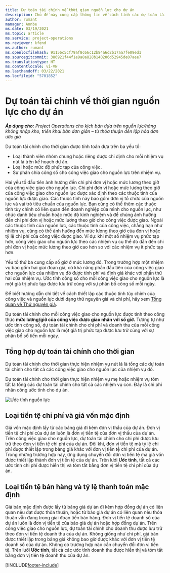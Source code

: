 ```yaml
---
title: Dự toán tài chính về thời gian nguồn lực cho dự án
description: Chủ đề này cung cấp thông tin về cách tính các dự toán tài chính cho thời gian.
author: rumant
manager: Annbe
ms.date: 03/19/2021
ms.topic: article
ms.service: project-operations
ms.reviewer: kfend
ms.author: rumant
ms.openlocfilehash: 91156c5cf79af8c66c12b84a6d2b17aa7fe09ed1
ms.sourcegitcommit: 386921f44f1e9a8a828b140206d52945de07aee7
ms.translationtype: HT
ms.contentlocale: vi-VN
ms.lasthandoff: 03/22/2021
ms.locfileid: "5701852"
---
```

# <a name="financial-estimates-for-resource-time-on-projects"></a>Dự toán tài chính về thời gian nguồn lực cho dự án

_**Áp dụng cho:** Project Operations cho kịch bản dựa trên nguồn lực/hàng không nhập kho, triển khai bản đơn giản – từ thỏa thuận đến lập hóa đơn ước giá_

Dự toán tài chính cho thời gian được tính toán dựa trên ba yếu tố: 

- Loại thành viên nhóm chung hoặc riêng được chỉ định cho mỗi nhiệm vụ nút lá trên kế hoạch dự án. 
- Loại hoặc mức độ phức tạp của công việc.
- Sự phân chia công số cho công việc giao cho nguồn lực trên nhiệm vụ. 

Hai yếu tố đầu tiên ảnh hưởng đến chi phí đơn vị hoặc mức lương theo giờ của công việc giao cho nguồn lực. Chi phí đơn vị hoặc mức lương theo giờ của công việc giao cho nguồn lực được xác định theo các thuộc tính của nguồn lực được giao. Các thuộc tính này bao gồm đơn vị tổ chức của nguồn lực và vai trò tiêu chuẩn của nguồn lực. Bạn cũng có thể thêm các thuộc tính tùy chỉnh có liên quan đến doanh nghiệp của mình cho nguồn lực, như chức danh tiêu chuẩn hoặc mức độ kinh nghiệm và để chúng ảnh hưởng đến chi phí đơn vị hoặc mức lương theo giờ cho công việc được giao.
Ngoài các thuộc tính của nguồn lực, các thuộc tính của công việc, chẳng hạn như nhiệm vụ, cũng có thể ảnh hưởng đến mức lương theo giờ của đơn vị hoặc tỷ lệ chi phí của công việc được giao. Ví dụ: khi một số nhiệm vụ phức tạp hơn, công việc giao cho nguồn lực theo các nhiệm vụ cụ thể đó dẫn đến chi phí đơn vị hoặc mức lương theo giờ cao hơn so với các nhiệm vụ ít phức tạp hơn.   

Yếu tố thứ ba cung cấp số giờ ở mức lương đó. Trong trường hợp một nhiệm vụ bao gồm hai giai đoạn giá, có khả năng phần đầu tiên của công việc giao cho nguồn lực của nhiệm vụ đó được tính phí và định giá khác với phần thứ hai của nhiệm vụ. Ước tính công số cho mỗi công việc giao cho nguồn lực là một giá trị phức tạp được lưu trữ cùng với sự phân bổ công số mỗi ngày.

Để biết hướng dẫn chi tiết về cách thiết lập các thuộc tính tùy chỉnh của công việc và nguồn lực dưới dạng thứ nguyên giá và chi phí, hãy xem [Tổng quan về Thứ nguyên giá](../pricing-costing/pricing-dimensions-overview.md).

Dự toán tài chính cho mỗi công việc giao cho nguồn lực được tính theo công thức **mức lương/giờ của công việc được giao nhân với số giờ.**  Tương tự như ước tính công số, dự toán tài chính cho chi phí và doanh thu của mỗi công việc giao cho nguồn lực là một giá trị phức tạp được lưu trữ cùng với sự phân bổ số tiền mỗi ngày. 

## <a name="summarizing-financial-estimates-for-time"></a>Tổng hợp dự toán tài chính cho thời gian
Dự toán tài chính cho thời gian thực hiện nhiệm vụ nút lá là tổng các dự toán tài chính cho tất cả các công việc giao cho nguồn lực của nhiệm vụ đó.

Dự toán tài chính cho thời gian thực hiện nhiệm vụ mẹ hoặc nhiệm vụ tóm tắt là tổng các dự toán tài chính cho tất cả các nhiệm vụ con. Đây là chi phí nhân công ước tính cho dự án. 

![Ước tính nguồn lực](./media/navigation12.png)

## <a name="default-cost-price-and-cost-currency"></a>Loại tiền tệ chi phí và giá vốn mặc định

Giá vốn mặc định lấy từ các bảng giá đi kèm đơn vị thầu của dự án. Đơn vị tiền tệ chi phí của dự án luôn là đơn vị tiền tệ của đơn vị thầu của dự án. Trên công việc giao cho nguồn lực, dự toán tài chính cho chi phí được lưu trữ theo đơn vị tiền tệ chi phí của dự án. Đôi khi, đơn vị tiền tệ mà tỷ lệ chi phí được thiết lập trong bảng giá khác với đơn vị tiền tệ chi phí của dự án. Trong những trường hợp này, ứng dụng chuyển đổi đơn vị tiền tệ mà giá vốn được thiết lập thành đơn vị tiền tệ của dự án. Trên lưới **Ước tính**, tất cả các ước tính chi phí được hiển thị và tóm tắt bằng đơn vị tiền tệ chi phí của dự án. 

## <a name="default-bill-rate-and-sales-currency"></a>Loại tiền tệ bán hàng và tỷ lệ thanh toán mặc định

Giá bán mặc định được lấy từ bảng giá dự án đi kèm hợp đồng dự án có liên quan nếu đạt được thỏa thuận, hoặc từ báo giá dự án có liên quan nếu thỏa thuận vẫn đang trong giai đoạn tiền bán hàng. Đơn vị tiền tệ doanh số của dự án luôn là đơn vị tiền tệ của báo giá dự án hoặc hợp đồng dự án. Trên công việc giao cho nguồn lực, dự toán tài chính cho doanh thu được lưu trữ theo đơn vị tiền tệ doanh thu của dự án. Không giống như chi phí, giá bán được thiết lập trong bảng giá không bao giờ được khác với đơn vị tiền tệ doanh số của dự án. Không có trường hợp nào cần chuyển đổi đơn vị tiền tệ. Trên lưới **Ước tính**, tất cả các ước tính doanh thu được hiển thị và tóm tắt bằng đơn vị tiền tệ doanh thu của dự án. 

[!INCLUDE[footer-include](../includes/footer-banner.md)]
